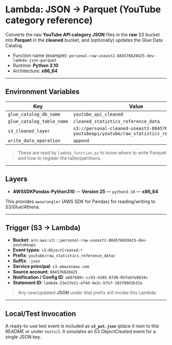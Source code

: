 # Lambda: JSON → Parquet (YouTube category reference)

Converts the raw **YouTube API category JSON** files in the **raw** S3 bucket into **Parquet** in the **cleaned** bucket, and (optionally) updates the Glue Data Catalog.

- Function name (example): `personal-raw-useast2-884576820425-dev-lambda-json-parquet`
- Runtime: **Python 3.10**
- Architecture: **x86_64**

---

## Environment Variables

| Key                     | Value                                                                                                   |
|-------------------------|---------------------------------------------------------------------------------------------------------|
| `glue_catalog_db_name`  | `youtube_api_cleaned`                                                                                   |
| `glue_catalog_table_name` | `cleaned_statistics_reference_data`                                                                   |
| `s3_cleaned_layer`      | `s3://personal-cleaned-useast2-884576820425-dev-youtubeapi/youtube/raw_statistics_reference_data`       |
| `write_data_operation`  | `append`                                                                                                |

> These are read by `lambda_function.py` to know where to write Parquet and how to register the table/partitions.

---

## Layers

- **AWSSDKPandas-Python310** — **Version 25** — `python3.10` — **x86_64**

This provides `awswrangler` (AWS SDK for Pandas) for reading/writing to S3/Glue/Athena.

---

## Trigger (S3 → Lambda)

- **Bucket**: `arn:aws:s3:::personal-raw-useast2-884576820425-dev-youtubeapi`
- **Event types**: `s3:ObjectCreated:*`
- **Prefix**: `youtube/raw_statistics_reference_data/`
- **Suffix**: `.json`
- **Service principal**: `s3.amazonaws.com`
- **Source account**: `884576820425`
- **Notification / Config ID**: `a687680c-cc93-4185-87d9-05febfe8634c`
- **Statement ID**: `lambda-23e2fe11-af4d-4e2c-b7e7-102f89d1b32a`

> Any new/updated **JSON** under that prefix will invoke this Lambda.

---

## Local/Test Invocation

A ready-to-use test event is included as **`s3_put.json`** (place it next to this README or under `tests/`).
It simulates an S3 *ObjectCreated* event for a single JSON key.
